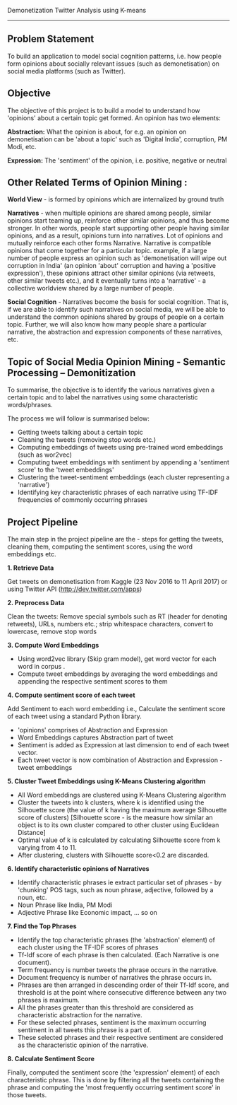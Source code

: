 Demonetization Twitter Analysis using K-means
***
                                    
Problem Statement 
---

To build an application to model social cognition patterns, i.e. how people form opinions about socially relevant issues (such as demonetisation) on social media platforms (such as Twitter).

Objective
---
The objective of this project is to build a model to understand how 'opinions' about a certain topic get formed. An opinion has two elements:

**Abstraction:** What the opinion is about, for e.g. an opinion on demonetisation can be 'about a topic' such as 'Digital India', corruption, PM Modi, etc.

**Expression:** The 'sentiment' of the opinion, i.e. positive, negative or neutral

Other Related Terms of Opinion Mining :
---

**World View** - is formed by opinions which are internalized by ground truth

**Narratives** - when multiple opinions are shared among people, similar opinions start teaming up, reinforce other similar opinions, and thus become stronger. In other words, people start supporting other people having similar opinions, and as a result, opinions turn into narratives. Lot of opinions and mutually reinforce each other forms Narrative. Narrative is compatible opinions that come together for a particular topic.
example, if a large number of people express an opinion such as 'demonetisation will wipe out corruption in India' (an opinion 'about' corruption and having a 'positive expression'), these opinions attract other similar opinions (via retweets, other similar tweets etc.), and it eventually turns into a 'narrative' - a collective worldview shared by a large number of people.

**Social Cognition** - Narratives become the basis for social cognition. That is, if we are able to identify such narratives on social media, we will be able to understand the common opinions shared by groups of people on a certain topic. Further, we will also know how many people share a particular narrative, the abstraction and expression components of these narratives, etc.

Topic of Social Media Opinion Mining - Semantic Processing – Demonitization
---


To summarise, the objective is to identify the various narratives given a certain topic and to label the narratives using some characteristic words/phrases. 

The process we will follow is summarised below:
* Getting tweets talking about a certain topic
* Cleaning the tweets (removing stop words etc.) 
*	Computing embeddings of tweets using pre-trained word embeddings (such as wor2vec)
*	Computing tweet embeddings with sentiment by appending a 'sentiment score' to the 'tweet embeddings'
*	Clustering the tweet-sentiment embeddings (each cluster representing a 'narrative')
*	Identifying key characteristic phrases of each narrative using TF-IDF frequencies of commonly occurring phrases


Project Pipeline
---

The main step in the project pipeline are the - steps for getting the tweets, cleaning them, computing the sentiment scores, using the word embeddings etc.

**1.	Retrieve Data**

Get tweets on demonetisation from Kaggle (23 Nov 2016 to 11 April 2017) or using Twitter API (http://dev.twitter.com/apps)

**2.	Preprocess Data**

Clean the tweets: Remove special symbols such as RT (header for denoting retweets), URLs, numbers etc.; strip whitespace characters, convert to lowercase, remove stop words

**3.	Compute Word Embeddings**

*	Using word2vec library (Skip gram model), get word vector for each word in  corpus .
*	Compute tweet embeddings by averaging the word embeddings and appending the respective sentiment scores to them
 

**4.	Compute sentiment score of each tweet**

Add Sentiment to each word embedding i.e., Calculate the sentiment score of each tweet using a standard Python library.
*	'opinions' comprises of Abstraction and Expression
*	Word Embeddings captures Abstraction part of tweet
*	Sentiment is added as Expression at last dimension to end of each tweet vector.
*	Each tweet vector is now combination of Abstraction and Expression - tweet embeddings
 
	
**5.	Cluster Tweet Embeddings using K-Means Clustering algorithm**

*	All Word embeddings are clustered using K-Means Clustering algorithm
*	Cluster the tweets into k clusters, where k is identified using the Silhouette score (the value of k having the maximum average Silhouette score of clusters) [Silhouette score - is the measure how similar an object is to its own cluster compared to other cluster using Euclidean Distance]
*	Optimal value of k is calculated by calculating Silhouette score from k varying from 4 to 11.
*	After clustering, clusters with Silhouette score<0.2 are discarded.

**6.	Identify characteristic opinions of Narratives**

*	Identify characteristic phrases ie extract particular set of phrases - by 'chunking' POS tags, such as noun phrase, adjective, followed by a noun, etc.
*	Noun Phrase like India, PM Modi
*	Adjective Phrase like Economic impact, … so on

**7.	Find the Top Phrases**

*	Identify the top characteristic phrases (the 'abstraction' element) of each cluster using the TF-IDF scores of phrases
*	Tf-Idf score of each phrase is then calculated. (Each Narrative is one document).
*	Term frequency is number tweets the phrase occurs in the narrative.
*	Document frequency is number of narratives the phrase occurs in.
*	Phrases are then arranged in descending order of their Tf-Idf score, and threshold is at the point where consecutive difference between any two phrases is maximum.
*	All the phrases greater than this threshold are considered as characteristic abstraction for the narrative.
*	For these selected phrases, sentiment is the maximum occurring sentiment in all tweets this phrase is a part of.
*	These selected phrases and their respective sentiment are considered as the characteristic opinion of the narrative.

**8.	Calculate Sentiment Score**

Finally, computed the sentiment score (the 'expression' element) of each characteristic phrase. This is done by filtering all the tweets containing the phrase and computing the 'most frequently occurring sentiment score' in those tweets.

